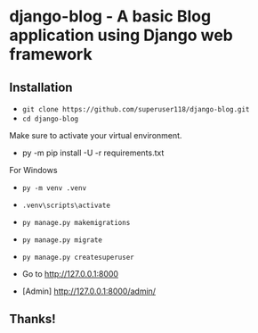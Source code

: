 # django-blog - A basic Blog application using Django web framework
 



## Installation
 - `git clone https://github.com/superuser118/django-blog.git`
 - `cd django-blog`
 
 
Make sure to activate your virtual environment.

- py -m pip install -U -r requirements.txt

For Windows
- `py -m venv .venv`
- `.venv\scripts\activate`
- `py manage.py makemigrations`
- `py manage.py migrate`
- `py manage.py createsuperuser`

- Go to http://127.0.0.1:8000
- [Admin] http://127.0.0.1:8000/admin/

## Thanks!
